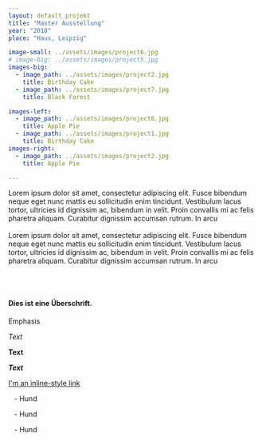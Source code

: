 ```yaml
---
layout: default_projekt
title: "Master Ausstellung"
year: "2018"
place: "Haus, Leipzig"

image-small: ../assets/images/project6.jpg
# image-big: ../assets/images/project5.jpg
images-big:
  - image_path: ../assets/images/project2.jpg
    title: Birthday Cake
  - image_path: ../assets/images/project7.jpg
    title: Black Forest

images-left:
  - image_path: ../assets/images/project6.jpg
    title: Apple Pie
  - image_path: ../assets/images/project1.jpg
    title: Birthday Cake
images-right:
  - image_path: ../assets/images/project2.jpg
    title: Apple Pie

---
```


Lorem ipsum dolor sit amet, consectetur adipiscing elit. Fusce bibendum neque eget nunc mattis eu sollicitudin enim tincidunt. Vestibulum lacus tortor, ultricies id dignissim ac, bibendum in velit. Proin convallis mi ac felis pharetra aliquam. Curabitur dignissim accumsan rutrum. In arcu 
<br>
<br>
Lorem ipsum dolor sit amet, consectetur adipiscing elit. Fusce bibendum neque eget nunc mattis eu sollicitudin enim tincidunt. Vestibulum lacus tortor, ultricies id dignissim ac, bibendum in velit. Proin convallis mi ac felis pharetra aliquam. Curabitur dignissim accumsan rutrum. In arcu 

<!--  <br> macht einen Abstand zwischen den Zeilen, benutze soviele wie du magst -->
<br>
<br>

#### Dies ist eine Überschrift.

Emphasis

_Text_
	<!-- Displays text in italics -->

**Text**
	<!-- Displays the text in bold -->

**_Text_**

<!-- links -->
[I'm an inline-style link](https://www.google.com)

<!-- listen -->
&nbsp;&nbsp; - Hund

&nbsp;&nbsp; - Hund

&nbsp;&nbsp; - Hund



